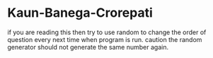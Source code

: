 # Kaun-Banega-Crorepati
if you are reading this then try to use random to change the order of question every next time when program is run.
caution the random generator should not generate the same number again.
